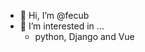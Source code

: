 - 👋 Hi, I’m @fecub
- 👀 I’m interested in ...
  - python, Django and Vue

<!---
fecub/fecub is a ✨ special ✨ repository because its `README.md` (this file) appears on your GitHub profile.
You can click the Preview link to take a look at your changes.
--->
